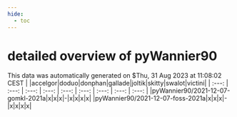 ```yaml
---
hide:
  - toc
---
```


detailed overview of pyWannier90
================================


This data was automatically generated on $Thu, 31 Aug 2023 at 11:08:02 CEST
| |accelgor|doduo|donphan|gallade|joltik|skitty|swalot|victini|
| :---: | :---: | :---: | :---: | :---: | :---: | :---: | :---: | :---: |
|pyWannier90/2021-12-07-gomkl-2021a|x|x|x|-|x|x|x|x|
|pyWannier90/2021-12-07-foss-2021a|x|x|x|-|x|x|x|x|
